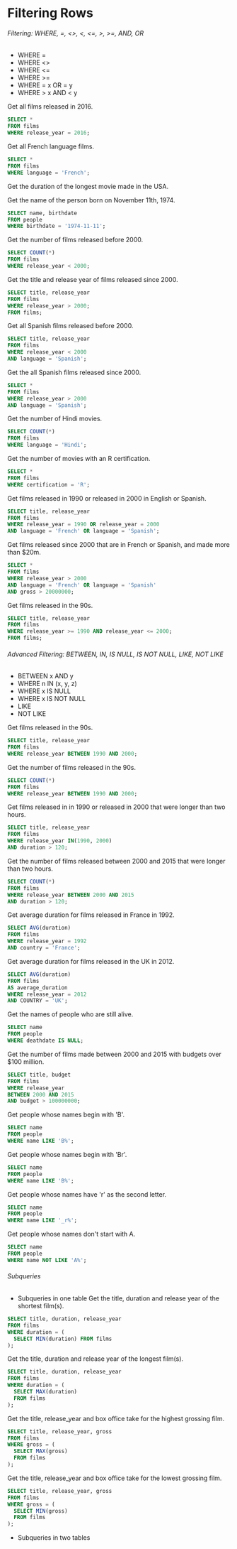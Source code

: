 # Filtering Rows
###### Filtering: WHERE, =, <>, <, <=, >, >=, AND, OR
- WHERE =
- WHERE <>
- WHERE <=
- WHERE >=
- WHERE = x OR = y  
- WHERE > x AND < y

Get all films released in 2016.
```sql
SELECT *
FROM films
WHERE release_year = 2016;
```

Get all French language films.
```sql
SELECT *
FROM films
WHERE language = 'French';
```

Get the duration of the longest movie made in the USA.


Get the name of the person born on November 11th, 1974.
```sql
SELECT name, birthdate
FROM people
WHERE birthdate = '1974-11-11';
```

Get the number of films released before 2000.
```sql
SELECT COUNT(*)
FROM films
WHERE release_year < 2000;
```

Get the title and release year of films released since 2000.
```sql
SELECT title, release_year
FROM films
WHERE release_year > 2000;
FROM films;
```

Get all Spanish films released before 2000.
```sql
SELECT title, release_year
FROM films
WHERE release_year < 2000
AND language = 'Spanish';
```

Get the all Spanish films released since 2000.
```sql
SELECT *
FROM films
WHERE release_year > 2000
AND language = 'Spanish';
```

Get the number of Hindi movies.
```sql
SELECT COUNT(*)
FROM films
WHERE language = 'Hindi';
```

Get the number of movies with an R certification.
```sql
SELECT *
FROM films
WHERE certification = 'R';
```

Get films released in 1990 or released in 2000 in English or Spanish.
```sql
SELECT title, release_year
FROM films
WHERE release_year = 1990 OR release_year = 2000
AND language = 'French' OR language = 'Spanish';
```

Get films released since 2000 that are in French or Spanish, and made more than $20m.
```sql
SELECT *
FROM films
WHERE release_year > 2000
AND language = 'French' OR language = 'Spanish'
AND gross > 20000000;
```

Get films released in the 90s.
```sql
SELECT title, release_year
FROM films
WHERE release_year >= 1990 AND release_year <= 2000;
FROM films;
```

###### Advanced Filtering: BETWEEN, IN, IS NULL, IS NOT NULL, LIKE, NOT LIKE
- BETWEEN x AND y
- WHERE n IN (x, y, z)
- WHERE x IS NULL
- WHERE x IS NOT NULL
- LIKE
- NOT LIKE

Get films released in the 90s.
```sql
SELECT title, release_year
FROM films
WHERE release_year BETWEEN 1990 AND 2000;
```

Get the number of films released in the 90s.
```sql
SELECT COUNT(*)
FROM films
WHERE release_year BETWEEN 1990 AND 2000;
```

Get films released in  in 1990 or released in 2000 that were longer than two hours.
```sql
SELECT title, release_year
FROM films
WHERE release_year IN(1990, 2000)
AND duration > 120;
```

Get the number of films released between 2000 and 2015 that were longer than two hours.
```sql
SELECT COUNT(*)
FROM films
WHERE release_year BETWEEN 2000 AND 2015
AND duration > 120;
```

Get average duration for films released in France in 1992.
```sql
SELECT AVG(duration)
FROM films
WHERE release_year = 1992
AND country = 'France';
```

Get average duration for films released in the UK in 2012.
```sql
SELECT AVG(duration)
FROM films
AS average_duration
WHERE release_year = 2012
AND COUNTRY = 'UK';
```

Get the names of people who are still alive.
```sql
SELECT name
FROM people
WHERE deathdate IS NULL;
```

Get the number of films made between 2000 and 2015 with budgets over $100 million.
```sql
SELECT title, budget
FROM films
WHERE release_year
BETWEEN 2000 AND 2015
AND budget > 100000000;
```

Get people whose names begin with 'B'.
```sql
SELECT name
FROM people
WHERE name LIKE 'B%';
```

Get people whose names begin with 'Br'.
```sql
SELECT name
FROM people
WHERE name LIKE 'B%';
```

Get people whose names have 'r' as the second letter.
```sql
SELECT name
FROM people
WHERE name LIKE '_r%';
```

Get people whose names don't start with A.
```sql
SELECT name
FROM people
WHERE name NOT LIKE 'A%';
```

###### Subqueries
- Subqueries in one table
Get the title, duration and release year of the shortest film(s).
```sql
SELECT title, duration, release_year
FROM films
WHERE duration = (
  SELECT MIN(duration) FROM films
);
```

Get the title, duration and release year of the longest film(s).
```sql
SELECT title, duration, release_year
FROM films
WHERE duration = (
  SELECT MAX(duration)
  FROM films
);
```

Get the title, release_year and box office take for the highest grossing film.
```sql
SELECT title, release_year, gross
FROM films
WHERE gross = (
  SELECT MAX(gross)
  FROM films
);
```

Get the title, release_year and box office take for the lowest grossing film.
```sql
SELECT title, release_year, gross
FROM films
WHERE gross = (
  SELECT MIN(gross)
  FROM films
);
```

- Subqueries in two tables
